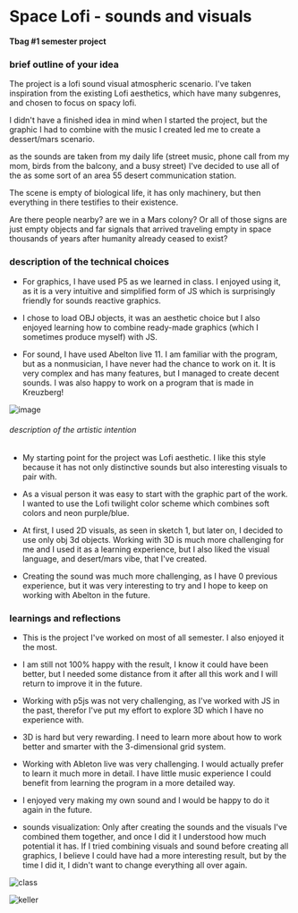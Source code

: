 # **Space Lofi - sounds and visuals**

**Tbag #1 semester project**

### brief outline of your idea

The project is a lofi sound visual atmospheric scenario.
I've taken inspiration from the existing Lofi aesthetics, which have many subgenres, and chosen to focus on spacy lofi.

I didn't have a finished idea in mind when I started the project, but the graphic I had to combine with the music I created led me to create a dessert/mars scenario.

as the sounds are taken from my daily life (street music, phone call from my mom, birds from the balcony, and a busy street) I've decided to use all of the as some sort of an area 55 desert communication station.

The scene is empty of biological life, it has only machinery, but then everything in there testifies to their existence.

Are there people nearby? are we in a Mars colony? Or all of those signs are just empty objects and far signals that arrived traveling empty in space thousands of years after humanity already ceased to exist?


### description of the technical choices

- For graphics, I have used P5 as we learned in class.
    I enjoyed using it, as it is a very intuitive and simplified form of JS which is surprisingly friendly for sounds reactive graphics.

- I chose to load OBJ objects, it was an aesthetic choice but I also enjoyed learning how to combine ready-made graphics (which I sometimes produce myself) with JS.

- For sound, I have used Abelton live 11. I am familiar with the program, but as a nonmusician, I have never had the chance to work on it. It is very complex and has many features, but I managed to create decent sounds. I was also happy to work on a program that is made in Kreuzberg!

![image](images/2.png)


###### description of the artistic intention

- My starting point for the project was Lofi aesthetic. I like this style because it has not only distinctive sounds but also interesting visuals to pair with. 

- As a visual person it was easy to start with the graphic part of the work. I wanted to use the Lofi twilight color scheme which combines soft colors and neon purple/blue. 

- At first, I used 2D visuals, as seen in sketch 1, but later on, I decided to use only obj 3d objects. Working with 3D is much more challenging for me and I used it as a learning experience, but I also liked the visual language, and desert/mars vibe, that I've created.

- Creating the sound was much more challenging, as I have 0 previous experience, but it was very interesting to try and I hope to keep on working with Abelton in the future.

### learnings and reflections

- This is the project I've worked on most of all semester. I also enjoyed it the most.

- I am still not 100% happy with the result, I know it could have been better, but I needed some distance from it after all this work and I will return to improve it in the future.

- Working with p5js was not very challenging, as I've worked with JS in the past, therefor I've put my effort to explore 3D which I have no experience with.

- 3D is hard but very rewarding. I need to learn more about how to work better and smarter with the 3-dimensional grid system.

- Working with Ableton live was very challenging. I would actually prefer to learn it much more in detail. I have little music experience I could benefit from learning the program in a more detailed way.

- I enjoyed very making my own sound and I would be happy to do it again in the future.

- sounds visualization: 
    Only after creating the sounds and the visuals I've combined them together, and once I did it I understood how much potential it has.
    If I tried combining visuals and sound before creating all graphics, I believe I could have had a more interesting result, but by the time I did it, I didn't want to change everything all over again.

![class](images/3.png)


![keller](images/5.png)
